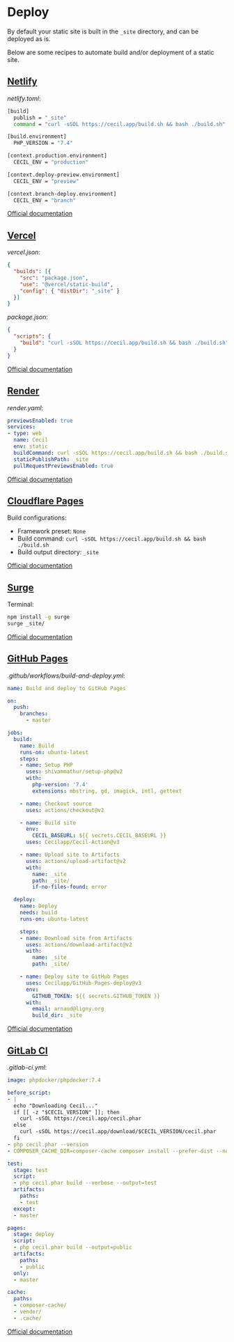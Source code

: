 <!--
description: "Deploy (publish) your website."
date: 2020-12-19
alias: documentation/publish
-->

# Deploy

By default your static site is built in the `_site` directory, and can be deployed as is.

Below are some recipes to automate build and/or deployment of a static site.

## [Netlify](https://www.netlify.com)

_netlify.toml_:

```bash
[build]
  publish = "_site"
  command = "curl -sSOL https://cecil.app/build.sh && bash ./build.sh"

[build.environment]
  PHP_VERSION = "7.4"

[context.production.environment]
  CECIL_ENV = "production"

[context.deploy-preview.environment]
  CECIL_ENV = "preview"

[context.branch-deploy.environment]
  CECIL_ENV = "branch"
```

[Official documentation](https://www.netlify.com/docs/continuous-deployment/)

## [Vercel](https://vercel.com)

_vercel.json_:

```json
{
  "builds": [{
    "src": "package.json",
    "use": "@vercel/static-build",
    "config": { "distDir": "_site" }
  }]
}
```

_package.json_:

```json
{
  "scripts": {
    "build": "curl -sSOL https://cecil.app/build.sh && bash ./build.sh"
  }
}
```

[Official documentation](https://vercel.com/docs/concepts/deployments/build-step#build-command)

## [Render](https://render.com)

_render.yaml_:

```yml
previewsEnabled: true
services:
- type: web
  name: Cecil
  env: static
  buildCommand: curl -sSOL https://cecil.app/build.sh && bash ./build.sh
  staticPublishPath: _site
  pullRequestPreviewsEnabled: true
```

[Official documentation](https://render.com/docs/static-sites)

## [Cloudflare Pages](https://pages.cloudflare.com)

Build configurations:

- Framework preset: `None`
- Build command: `curl -sSOL https://cecil.app/build.sh && bash ./build.sh`
- Build output directory: `_site`

[Official documentation](https://developers.cloudflare.com/pages/)

## [Surge](https://surge.sh)

Terminal:

```bash
npm install -g surge
surge _site/
```

[Official documentation](https://surge.sh/help/)

## [GitHub Pages](https://pages.github.com)

_.github/workflows/build-and-deploy.yml_:

```yml
name: Build and deploy to GitHub Pages

on:
  push:
    branches:
      - master

jobs:
  build:
    name: Build
    runs-on: ubuntu-latest
    steps:
    - name: Setup PHP
      uses: shivammathur/setup-php@v2
      with:
        php-version: '7.4'
        extensions: mbstring, gd, imagick, intl, gettext

    - name: Checkout source
      uses: actions/checkout@v2

    - name: Build site
      env:
        CECIL_BASEURL: ${{ secrets.CECIL_BASEURL }}
      uses: Cecilapp/Cecil-Action@v3

    - name: Upload site to Artifacts
      uses: actions/upload-artifact@v2
      with:
        name: _site
        path: _site/
        if-no-files-found: error

  deploy:
    name: Deploy
    needs: build
    runs-on: ubuntu-latest

    steps:
    - name: Download site from Artifacts
      uses: actions/download-artifact@v2
      with:
        name: _site
        path: _site/

    - name: Deploy site to GitHub Pages
      uses: Cecilapp/GitHub-Pages-deploy@v3
      env:
        GITHUB_TOKEN: ${{ secrets.GITHUB_TOKEN }}
      with:
        email: arnaud@ligny.org
        build_dir: _site
```

[Official documentation](https://help.github.com/en/articles/configuring-a-publishing-source-for-github-pages)

## [GitLab CI](https://about.gitlab.com/stages-devops-lifecycle/continuous-integration/)

_.gitlab-ci.yml_:

```yml
image: phpdocker/phpdocker:7.4

before_script:
- |
  echo "Downloading Cecil..."
  if [[ -z "$CECIL_VERSION" ]]; then
    curl -sSOL https://cecil.app/cecil.phar
  else
    curl -sSOL https://cecil.app/download/$CECIL_VERSION/cecil.phar
  fi
- php cecil.phar --version
- COMPOSER_CACHE_DIR=composer-cache composer install --prefer-dist --no-dev --no-progress --no-interaction

test:
  stage: test
  script:
  - php cecil.phar build --verbose --output=test
  artifacts:
    paths:
    - test
  except:
  - master

pages:
  stage: deploy
  script:
  - php cecil.phar build --output=public
  artifacts:
    paths:
    - public
  only:
  - master

cache:
  paths:
  - composer-cache/
  - vendor/
  - .cache/
```

[Official documentation](https://about.gitlab.com/stages-devops-lifecycle/continuous-integration/)
